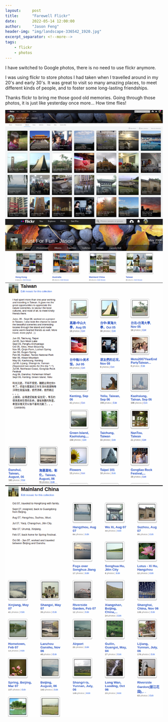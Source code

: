 ```yaml
---
layout:     post
title:      "Farewell Flickr"
date:       2022-05-14 12:00:00
author:     "Jason Feng"
header-img: "img/landscape-336542_1920.jpg"
excerpt_separator: <!--more-->
tags:
    - flickr
    - photos
---
```

I have switched to Google photos, there is no need to use flickr anymore.
<!--more-->
I was using flickr to store photos I had taken when I travelled around in my 20's and early 30's. It was great to visit so many amazing places, to meet different kinds of people, and to foster some long-lasting friendships.

Thanks flickr to bring me those good old memories. Going through those photos, it is just like yesterday once more... How time flies!

![](/img/2022-05-14-flickr.png)
![](/img/2022-05-14-flickr-collection.png)
![](/img/2022-05-14-flickr-taiwan.png)
![](/img/2022-05-14-flickr-china.png)